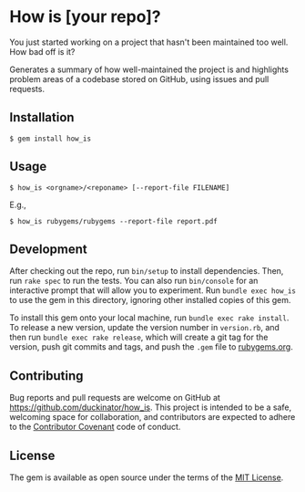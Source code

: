 # How is [your repo]?

You just started working on a project that hasn't been maintained too well.
How bad off is it?

Generates a summary of how well-maintained the project is and highlights problem areas of a codebase stored on GitHub, using issues and pull requests.

## Installation

    $ gem install how_is

## Usage

    $ how_is <orgname>/<reponame> [--report-file FILENAME]

E.g.,

    $ how_is rubygems/rubygems --report-file report.pdf

## Development

After checking out the repo, run `bin/setup` to install dependencies. Then, run `rake spec` to run the tests. You can also run `bin/console` for an interactive prompt that will allow you to experiment. Run `bundle exec how_is` to use the gem in this directory, ignoring other installed copies of this gem.

To install this gem onto your local machine, run `bundle exec rake install`. To release a new version, update the version number in `version.rb`, and then run `bundle exec rake release`, which will create a git tag for the version, push git commits and tags, and push the `.gem` file to [rubygems.org](https://rubygems.org).

## Contributing

Bug reports and pull requests are welcome on GitHub at https://github.com/duckinator/how_is. This project is intended to be a safe, welcoming space for collaboration, and contributors are expected to adhere to the [Contributor Covenant](http://contributor-covenant.org) code of conduct.


## License

The gem is available as open source under the terms of the [MIT License](http://opensource.org/licenses/MIT).
